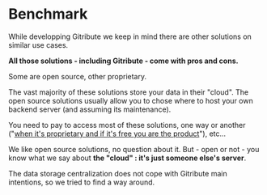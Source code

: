 # Benchmark

While developping Gitribute we keep in mind there are other solutions on similar use cases.

**All those solutions - including Gitribute - come with pros and cons.**

Some are open source, other proprietary.

The vast majority of these solutions store your data in their "cloud". The open source solutions usually allow you to chose where to host your own backend server (and assuming its maintenance).

You need to pay to access most of these solutions, one way or another ("[when it's proprietary and if it's free you are the product](https://techhq.com/2018/04/facebook-if-something-is-free-you-are-the-product/)"), etc...

We like open source solutions, no question about it. But - open or not - you know what we say about **the "cloud" : it's just someone else's server**.

The data storage centralization does not cope with Gitribute main intentions, so we tried to find a way around.
